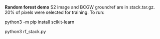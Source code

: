 **Random forest demo**
S2 image and BCGW groundref are in stack.tar.gz. 20% of pixels were selected for training. To run:

python3 -m pip install scikit-learn

python3 rf_stack.py

